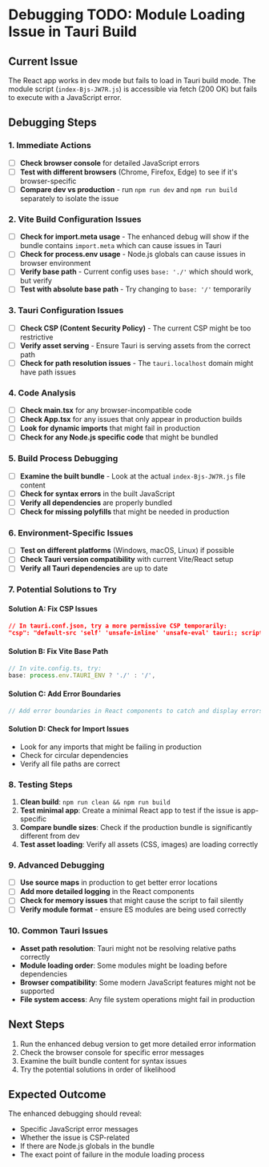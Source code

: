 # Debugging TODO: Module Loading Issue in Tauri Build

## Current Issue
The React app works in dev mode but fails to load in Tauri build mode. The module script (`index-Bjs-JW7R.js`) is accessible via fetch (200 OK) but fails to execute with a JavaScript error.

## Debugging Steps

### 1. Immediate Actions
- [ ] **Check browser console** for detailed JavaScript errors
- [ ] **Test with different browsers** (Chrome, Firefox, Edge) to see if it's browser-specific
- [ ] **Compare dev vs production** - run `npm run dev` and `npm run build` separately to isolate the issue

### 2. Vite Build Configuration Issues
- [ ] **Check for import.meta usage** - The enhanced debug will show if the bundle contains `import.meta` which can cause issues in Tauri
- [ ] **Check for process.env usage** - Node.js globals can cause issues in browser environment
- [ ] **Verify base path** - Current config uses `base: './'` which should work, but verify
- [ ] **Test with absolute base path** - Try changing to `base: '/'` temporarily

### 3. Tauri Configuration Issues
- [ ] **Check CSP (Content Security Policy)** - The current CSP might be too restrictive
- [ ] **Verify asset serving** - Ensure Tauri is serving assets from the correct path
- [ ] **Check for path resolution issues** - The `tauri.localhost` domain might have path issues

### 4. Code Analysis
- [ ] **Check main.tsx** for any browser-incompatible code
- [ ] **Check App.tsx** for any issues that only appear in production builds
- [ ] **Look for dynamic imports** that might fail in production
- [ ] **Check for any Node.js specific code** that might be bundled

### 5. Build Process Debugging
- [ ] **Examine the built bundle** - Look at the actual `index-Bjs-JW7R.js` file content
- [ ] **Check for syntax errors** in the built JavaScript
- [ ] **Verify all dependencies** are properly bundled
- [ ] **Check for missing polyfills** that might be needed in production

### 6. Environment-Specific Issues
- [ ] **Test on different platforms** (Windows, macOS, Linux) if possible
- [ ] **Check Tauri version compatibility** with current Vite/React setup
- [ ] **Verify all Tauri dependencies** are up to date

### 7. Potential Solutions to Try

#### Solution A: Fix CSP Issues
```json
// In tauri.conf.json, try a more permissive CSP temporarily:
"csp": "default-src 'self' 'unsafe-inline' 'unsafe-eval' tauri:; script-src 'self' 'unsafe-inline' 'unsafe-eval' 'wasm-unsafe-eval' tauri:;"
```

#### Solution B: Fix Vite Base Path
```typescript
// In vite.config.ts, try:
base: process.env.TAURI_ENV ? './' : '/',
```

#### Solution C: Add Error Boundaries
```typescript
// Add error boundaries in React components to catch and display errors
```

#### Solution D: Check for Import Issues
- Look for any imports that might be failing in production
- Check for circular dependencies
- Verify all file paths are correct

### 8. Testing Steps
1. **Clean build**: `npm run clean && npm run build`
2. **Test minimal app**: Create a minimal React app to test if the issue is app-specific
3. **Compare bundle sizes**: Check if the production bundle is significantly different from dev
4. **Test asset loading**: Verify all assets (CSS, images) are loading correctly

### 9. Advanced Debugging
- [ ] **Use source maps** in production to get better error locations
- [ ] **Add more detailed logging** in the React components
- [ ] **Check for memory issues** that might cause the script to fail silently
- [ ] **Verify module format** - ensure ES modules are being used correctly

### 10. Common Tauri Issues
- **Asset path resolution**: Tauri might not be resolving relative paths correctly
- **Module loading order**: Some modules might be loading before dependencies
- **Browser compatibility**: Some modern JavaScript features might not be supported
- **File system access**: Any file system operations might fail in production

## Next Steps
1. Run the enhanced debug version to get more detailed error information
2. Check the browser console for specific error messages
3. Examine the built bundle content for syntax issues
4. Try the potential solutions in order of likelihood

## Expected Outcome
The enhanced debugging should reveal:
- Specific JavaScript error messages
- Whether the issue is CSP-related
- If there are Node.js globals in the bundle
- The exact point of failure in the module loading process 